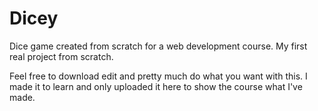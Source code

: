 # Dicey
Dice game created from scratch for a web development course. My first real project from scratch.

Feel free to download edit and pretty much do what you want with this. I made it to learn and only uploaded it here to show the course what I've made.
